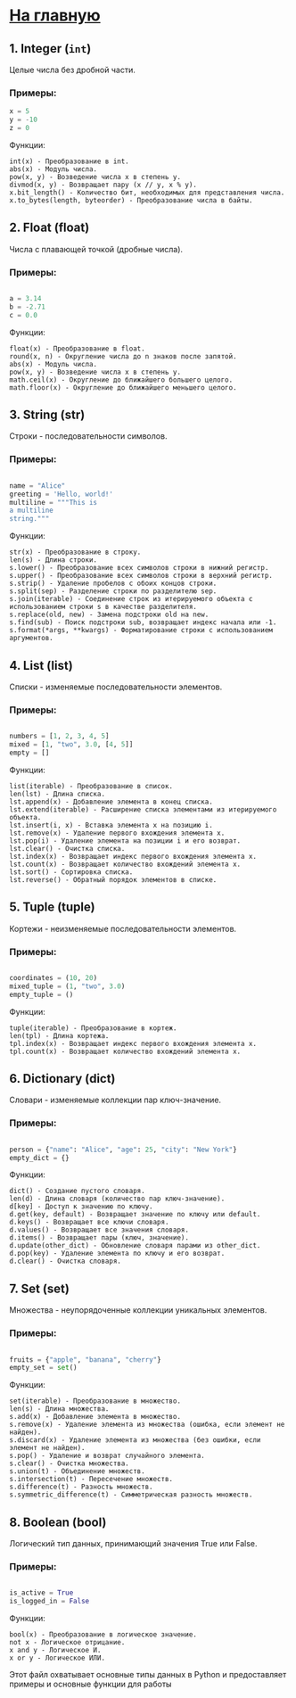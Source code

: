 # [На главную](https://github.com/xXxCLOTIxXx/python_couch)

## 1. Integer (`int`)
Целые числа без дробной части.

### Примеры:
```python
x = 5
y = -10
z = 0
```
Функции:

    int(x) - Преобразование в int.
    abs(x) - Модуль числа.
    pow(x, y) - Возведение числа x в степень y.
    divmod(x, y) - Возвращает пару (x // y, x % y).
    x.bit_length() - Количество бит, необходимых для представления числа.
    x.to_bytes(length, byteorder) - Преобразование числа в байты.

## 2. Float (float)

Числа с плавающей точкой (дробные числа).
### Примеры:

```python

a = 3.14
b = -2.71
c = 0.0
```
Функции:

    float(x) - Преобразование в float.
    round(x, n) - Округление числа до n знаков после запятой.
    abs(x) - Модуль числа.
    pow(x, y) - Возведение числа x в степень y.
    math.ceil(x) - Округление до ближайшего большего целого.
    math.floor(x) - Округление до ближайшего меньшего целого.

## 3. String (str)

Строки - последовательности символов.
### Примеры:

```python

name = "Alice"
greeting = 'Hello, world!'
multiline = """This is
a multiline
string."""
```
Функции:

    str(x) - Преобразование в строку.
    len(s) - Длина строки.
    s.lower() - Преобразование всех символов строки в нижний регистр.
    s.upper() - Преобразование всех символов строки в верхний регистр.
    s.strip() - Удаление пробелов с обоих концов строки.
    s.split(sep) - Разделение строки по разделителю sep.
    s.join(iterable) - Соединение строк из итерируемого объекта с использованием строки s в качестве разделителя.
    s.replace(old, new) - Замена подстроки old на new.
    s.find(sub) - Поиск подстроки sub, возвращает индекс начала или -1.
    s.format(*args, **kwargs) - Форматирование строки с использованием аргументов.

## 4. List (list)

Списки - изменяемые последовательности элементов.
### Примеры:

```python

numbers = [1, 2, 3, 4, 5]
mixed = [1, "two", 3.0, [4, 5]]
empty = []
```
Функции:

    list(iterable) - Преобразование в список.
    len(lst) - Длина списка.
    lst.append(x) - Добавление элемента в конец списка.
    lst.extend(iterable) - Расширение списка элементами из итерируемого объекта.
    lst.insert(i, x) - Вставка элемента x на позицию i.
    lst.remove(x) - Удаление первого вхождения элемента x.
    lst.pop(i) - Удаление элемента на позиции i и его возврат.
    lst.clear() - Очистка списка.
    lst.index(x) - Возвращает индекс первого вхождения элемента x.
    lst.count(x) - Возвращает количество вхождений элемента x.
    lst.sort() - Сортировка списка.
    lst.reverse() - Обратный порядок элементов в списке.

## 5. Tuple (tuple)

Кортежи - неизменяемые последовательности элементов.
### Примеры:

```python

coordinates = (10, 20)
mixed_tuple = (1, "two", 3.0)
empty_tuple = ()
```
Функции:

    tuple(iterable) - Преобразование в кортеж.
    len(tpl) - Длина кортежа.
    tpl.index(x) - Возвращает индекс первого вхождения элемента x.
    tpl.count(x) - Возвращает количество вхождений элемента x.

## 6. Dictionary (dict)

Словари - изменяемые коллекции пар ключ-значение.
### Примеры:

```python

person = {"name": "Alice", "age": 25, "city": "New York"}
empty_dict = {}
```
Функции:

    dict() - Создание пустого словаря.
    len(d) - Длина словаря (количество пар ключ-значение).
    d[key] - Доступ к значению по ключу.
    d.get(key, default) - Возвращает значение по ключу или default.
    d.keys() - Возвращает все ключи словаря.
    d.values() - Возвращает все значения словаря.
    d.items() - Возвращает пары (ключ, значение).
    d.update(other_dict) - Обновление словаря парами из other_dict.
    d.pop(key) - Удаление элемента по ключу и его возврат.
    d.clear() - Очистка словаря.

## 7. Set (set)

Множества - неупорядоченные коллекции уникальных элементов.
### Примеры:

```python

fruits = {"apple", "banana", "cherry"}
empty_set = set()
```
Функции:

    set(iterable) - Преобразование в множество.
    len(s) - Длина множества.
    s.add(x) - Добавление элемента в множество.
    s.remove(x) - Удаление элемента из множества (ошибка, если элемент не найден).
    s.discard(x) - Удаление элемента из множества (без ошибки, если элемент не найден).
    s.pop() - Удаление и возврат случайного элемента.
    s.clear() - Очистка множества.
    s.union(t) - Объединение множеств.
    s.intersection(t) - Пересечение множеств.
    s.difference(t) - Разность множеств.
    s.symmetric_difference(t) - Симметрическая разность множеств.

## 8. Boolean (bool)

Логический тип данных, принимающий значения True или False.
### Примеры:

```python

is_active = True
is_logged_in = False
```
Функции:

    bool(x) - Преобразование в логическое значение.
    not x - Логическое отрицание.
    x and y - Логическое И.
    x or y - Логическое ИЛИ.


Этот файл охватывает основные типы данных в Python и предоставляет примеры и основные функции для работы
